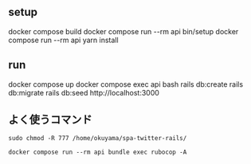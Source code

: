 ## setup
docker compose build
docker compose run --rm api bin/setup
docker compose run --rm api yarn install

## run
docker compose up
docker compose exec api bash
rails db:create
rails db:migrate
rails db:seed
http://localhost:3000

## よく使うコマンド

```
sudo chmod -R 777 /home/okuyama/spa-twitter-rails/
```

```
docker compose run --rm api bundle exec rubocop -A
```

